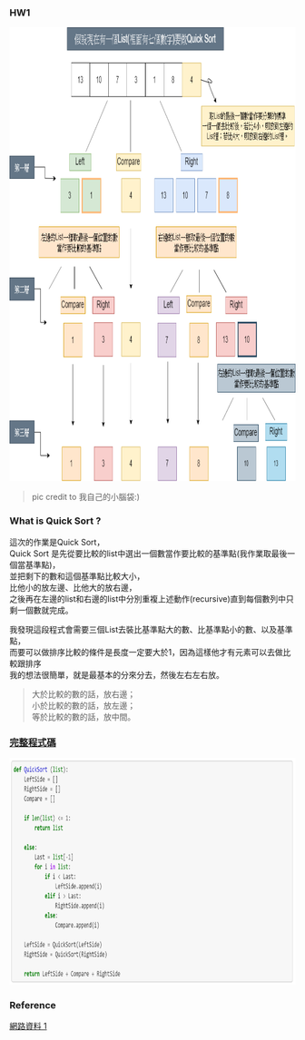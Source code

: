 ### HW1

<img src="https://github.com/Chieh-Yin/Chiehyin/blob/master/Pictures/QuickSort%E6%B5%81%E7%A8%8B%E5%9C%96.png" width="800" height="800"/>

> pic credit to 我自己的小腦袋:)

### What is Quick Sort ?

這次的作業是Quick Sort，</br>
Quick Sort 是先從要比較的list中選出一個數當作要比較的基準點(我作業取最後一個當基準點)，</br>
並把剩下的數和這個基準點比較大小，</br>
比他小的放左邊、比他大的放右邊，</br>
之後再在左邊的list和右邊的list中分別重複上述動作(recursive)直到每個數列中只剩一個數就完成。</br>


我發現這段程式會需要三個List去裝比基準點大的數、比基準點小的數、以及基準點，</br>
而要可以做排序比較的條件是長度一定要大於1，因為這樣他才有元素可以去做比較跟排序</br>
我的想法很簡單，就是最基本的分來分去，然後左右左右放。</br>
> 大於比較的數的話，放右邊；</br>
> 小於比較的數的話，放左邊；</br>
> 等於比較的數的話，放中間。</br>

### [完整程式碼](https://github.com/Chieh-Yin/Chiehyin/blob/master/HW1/HW1-QuickSort_new.ipynb)</br>
<img src="https://github.com/Chieh-Yin/Chiehyin/blob/master/Pictures/quick%20sort%20code.jpg" width="700" height="400"/>

### Reference
[網路資料 1](http://jialin128.pixnet.net/blog/post/142927691-%5b-%E8%B3%87%E6%96%99%E7%B5%90%E6%A7%8B-%5d-%E5%BF%AB%E9%80%9F%E6%8E%92%E5%BA%8F%E6%B3%95%EF%BC%88quick-sort%EF%BC%89in-python)</br>
